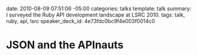 date: 2010-08-09 07:51:06 -05:00
categories: talks
template: talk
summary: I surveyed the Ruby API development landscape at LSRC 2010.
tags: talk, ruby, api, lsrc
speaker_deck_id: 4e73fdc0bc9f4e003f0014c0

# JSON and the APInauts


